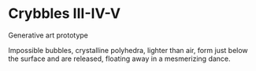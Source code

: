 
# Crybbles III-IV-V
Generative art prototype

Impossible bubbles, crystalline polyhedra, lighter than air, form just below the surface and are released, floating away in a mesmerizing dance.
